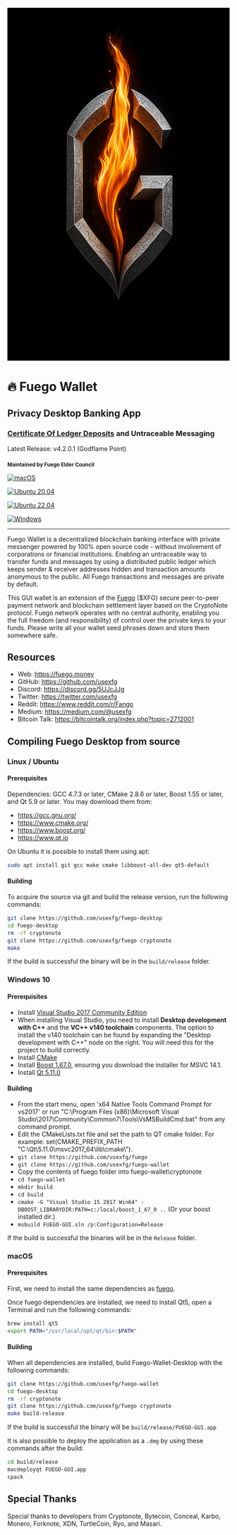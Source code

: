 <img height="800px" width="800px" src="https://github.com/usexfg/fuego-data/blob/90b6ca4eda30018eeb053eccea330e2117b4396d/fuego-images/fuegovlyria.png"><img/>
# 🔥 Fuego Wallet

## Privacy Desktop Banking App 

### [Certificate Of Ledger Deposits](https://github.com/usexfg/COLD-DAO/blob/main/README.md) and Untraceable Messaging

Latest Release: v4.2.0.1 (Godflame Point)

<b><sub>Maintained by Fuego Elder Council</sub></b>

[![macOS](https://github.com/usexfg/fuego-wallet/actions/workflows/macOS.yml/badge.svg)](https://github.com/usexfg/fuego-wallet/actions/workflows/macOS.yml)

[![Ubuntu 20.04](https://github.com/usexfg/fuego-wallet/actions/workflows/ubuntu20.yml/badge.svg)](https://github.com/usexfg/fuego-wallet/actions/workflows/ubuntu20.yml)

[![Ubuntu 22.04](https://github.com/usexfg/fuego-wallet/actions/workflows/ubuntu22.yml/badge.svg)](https://github.com/usexfg/fuego-wallet/actions/workflows/ubuntu22.yml)

[![Windows](https://github.com/usexfg/fuego-wallet/actions/workflows/windows.yml/badge.svg)](https://github.com/usexfg/fuego-wallet/actions/workflows/windows.yml)
__________________________________________________
Fuego Wallet is a decentralized blockchain banking interface with private messenger powered by 100% open source code - without involvement of corporations or financial institutions. Enabling an untraceable way to transfer funds and messages by using a distributed public ledger which keeps sender & receiver addresses hidden and transaction amounts anonymous to the public. All Fuego transactions and messages are private by default.  

This GUI wallet is an extension of the [Fuego](https://github.com/usexfg/fuego) ($XFG) secure peer-to-peer payment network and blockchain settlement layer based on the CryptoNote protocol. Fuego network operates with no central authority, enabling you the full freedom (and responsibility) of control over the private keys to your funds. Please write all your wallet seed phrases down and store them somewhere safe.

## Resources

-   Web: <https://fuego.money>
-   GitHub: <https://github.com/usexfg>
-   Discord: <https://discord.gg/5UJcJJg>
-   Twitter: <https://twitter.com/usexfg>
-   Reddit: <https://www.reddit.com/r/Fango>
-   Medium: <https://medium.com/@usexfg>
-   Bitcoin Talk: <https://bitcointalk.org/index.php?topic=2712001>

## Compiling Fuego Desktop from source

### Linux / Ubuntu

#### Prerequisites

Dependencies: GCC 4.7.3 or later, CMake 2.8.6 or later, Boost 1.55 or later, and Qt 5.9 or later.
You may download them from:

-   <https://gcc.gnu.org/>
-   <https://www.cmake.org/>
-   <https://www.boost.org/>
-   <https://www.qt.io>

On Ubuntu it is possible to install them using apt:

```bash
sudo apt install git gcc make cmake libboost-all-dev qt5-default
```

#### Building

To acquire the source via git and build the release version, run the following commands:

```bash
git clone https://github.com/usexfg/fuego-desktop
cd fuego-desktop
rm -rf cryptonote
git clone https://github.com/usexfg/fuego cryptonote
make 
```

If the build is successful the binary will be in the `build/release` folder.

### Windows 10

#### Prerequisites

-   Install [Visual Studio 2017 Community Edition](https://www.visualstudio.com/thank-you-downloading-visual-studio/?sku=Community&rel=15&page=inlineinstall)
-   When installing Visual Studio, you need to install **Desktop development with C++** and the **VC++ v140 toolchain** components. The option to install the v140 toolchain can be found by expanding the "Desktop development with C++" node on the right. You will need this for the project to build correctly.
-   Install [CMake](https://cmake.org/download/)
-   Install [Boost 1.67.0](https://boost.teeks99.com/bin/1.67.0/), ensuring you download the installer for MSVC 14.1.
-   Install [Qt 5.11.0](https://www.qt.io/download)

#### Building

-   From the start menu, open 'x64 Native Tools Command Prompt for vs2017' or run "C:\\Program Files (x86)\\Microsoft Visual Studio\\2017\\Community\\Common7\\Tools\\VsMSBuildCmd.bat" from any command prompt.
-   Edit the CMakeLists.txt file and set the path to QT cmake folder. For example: set(CMAKE_PREFIX_PATH "C:\\Qt\\5.11.0\\msvc2017_64\\lib\\cmake\\").
-   `git clone https://github.com/usexfg/fuego`
-   `git clone https://github.com/usexfg/fuego-wallet`
-   Copy the contents of fuego folder into fuego-wallet\cryptonote
-   `cd fuego-wallet`
-   `mkdir build`
-   `cd build`
-   `cmake -G "Visual Studio 15 2017 Win64" -DBOOST_LIBRARYDIR:PATH=c:/local/boost_1_67_0 ..` (Or your boost installed dir.)
-   `msbuild FUEGO-GUI.sln /p:Configuration=Release`

If the build is successful the binaries will be in the `Release` folder.

### macOS

#### Prerequisites

First, we need to install the same dependencies as [fuego](https://github.com/usexfg/fuego#macos).

Once fuego dependencies are installed, we need to install Qt5, open a Terminal and run the following commands:

```bash
brew install qt5
export PATH="/usr/local/opt/qt/bin:$PATH"
```

#### Building

When all dependencies are installed, build Fuego-Wallet-Desktop with the following commands: 

```bash
git clone https://github.com/usexfg/fuego-wallet
cd fuego-desktop
rm -rf cryptonote
git clone https://github.com/usexfg/fuego cryptonote
make build-release
```

If the build is successful the binary will be `build/release/FUEGO-GUI.app`

It is also possible to deploy the application as a `.dmg` by using these commands after the build:

```bash
cd build/release
macdeployqt FUEGO-GUI.app
cpack
```

## Special Thanks

Special thanks to developers from Cryptonote, Bytecoin, Conceal, Karbo, Monero, Forknote, XDN, TurtleCoin, Ryo, and Masari.
